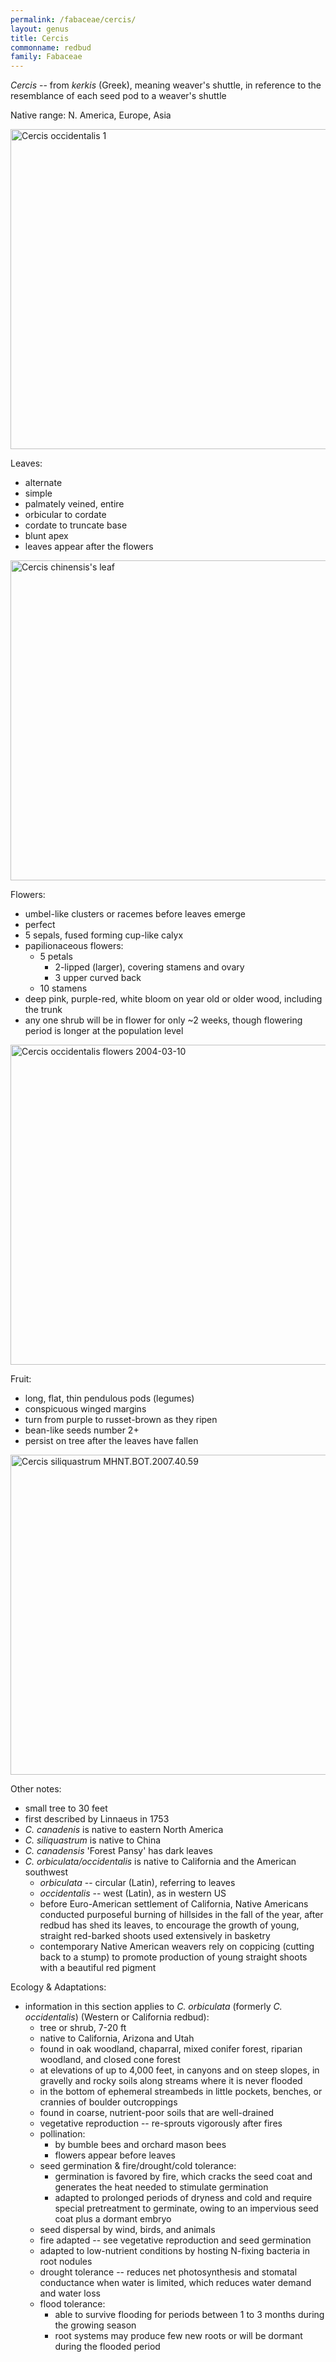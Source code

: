 ```yaml
---
permalink: /fabaceae/cercis/
layout: genus
title: Cercis
commonname: redbud
family: Fabaceae
---
```


*Cercis* -- from *kerkis* (Greek), meaning weaver's shuttle, in reference to the resemblance of each seed pod to a weaver's shuttle

Native range: N. America, Europe, Asia

<a title="Stan Shebs / CC BY-SA (https://creativecommons.org/licenses/by-sa/3.0)" href="https://commons.wikimedia.org/wiki/File:Cercis_occidentalis_1.jpg"><img width="512" alt="Cercis occidentalis 1" src="https://upload.wikimedia.org/wikipedia/commons/thumb/e/e8/Cercis_occidentalis_1.jpg/512px-Cercis_occidentalis_1.jpg"></a>

Leaves:
  - alternate
  - simple
  - palmately veined, entire
  - orbicular to cordate
  - cordate to truncate base
  - blunt apex
  - leaves appear after the flowers

<a title="Dalgial / CC BY-SA (https://creativecommons.org/licenses/by-sa/3.0)" href="https://commons.wikimedia.org/wiki/File:Cercis_chinensis%27s_leaf.JPG"><img width="512" alt="Cercis chinensis&#039;s leaf" src="https://upload.wikimedia.org/wikipedia/commons/thumb/4/40/Cercis_chinensis%27s_leaf.JPG/512px-Cercis_chinensis%27s_leaf.JPG"></a>

Flowers:
  - umbel-like clusters or racemes before leaves emerge
  - perfect
  - 5 sepals, fused forming cup-like calyx
  - papilionaceous flowers:
    - 5 petals
      - 2-lipped (larger), covering stamens and ovary
      - 3 upper curved back
    - 10 stamens
  - deep pink, purple-red, white bloom on year old or older wood, including the trunk
  - any one shrub will be in flower for only ~2 weeks, though flowering period is longer at the population level

<a title="No machine-readable author provided. Curtis Clark assumed (based on copyright claims). / CC BY-SA (https://creativecommons.org/licenses/by-sa/2.5)" href="https://commons.wikimedia.org/wiki/File:Cercis_occidentalis_flowers_2004-03-10.jpg"><img width="512" alt="Cercis occidentalis flowers 2004-03-10" src="https://upload.wikimedia.org/wikipedia/commons/thumb/3/38/Cercis_occidentalis_flowers_2004-03-10.jpg/512px-Cercis_occidentalis_flowers_2004-03-10.jpg"></a>

Fruit:
  - long, flat, thin pendulous pods (legumes)
  - conspicuous winged margins
  - turn from purple to russet-brown as they ripen
  - bean-like seeds number 2+
  - persist on tree after the leaves have fallen

<a title="Muséum de Toulouse
 / CC BY-SA (https://creativecommons.org/licenses/by-sa/3.0)" href="https://commons.wikimedia.org/wiki/File:Cercis_siliquastrum_MHNT.BOT.2007.40.59.jpg"><img width="512" alt="Cercis siliquastrum MHNT.BOT.2007.40.59" src="https://upload.wikimedia.org/wikipedia/commons/thumb/2/2a/Cercis_siliquastrum_MHNT.BOT.2007.40.59.jpg/512px-Cercis_siliquastrum_MHNT.BOT.2007.40.59.jpg"></a>

Other notes:
  - small tree to 30 feet
  - first described by Linnaeus in 1753
  - *C. canadenis* is native to eastern North America
  - *C. siliquastrum* is native to China
  - *C. canadensis* 'Forest Pansy' has dark leaves
  - *C. orbiculata/occidentalis* is native to California and the American southwest
    - *orbiculata* -- circular (Latin), referring to leaves
    - *occidentalis* -- west (Latin), as in western US
    - before Euro-American settlement of California, Native Americans conducted purposeful burning of hillsides in the fall of the year, after redbud has shed its leaves, to encourage the growth of young, straight red-barked shoots used extensively in basketry
    - contemporary Native American weavers rely on coppicing (cutting back to a stump) to promote production of young straight shoots with a beautiful red pigment

Ecology & Adaptations:
  - information in this section applies to *C. orbiculata* (formerly *C. occidentalis*) (Western or California redbud):
    - tree or shrub, 7-20 ft
    - native to California, Arizona and Utah
    - found in oak woodland, chaparral, mixed conifer forest, riparian woodland, and closed cone forest
    - at elevations of up to 4,000 feet, in canyons and on steep slopes, in gravelly and rocky soils along streams where it is never flooded
    - in the bottom of ephemeral streambeds in little pockets, benches, or crannies of boulder outcroppings
    - found in coarse, nutrient-poor soils that are well-drained
    - vegetative reproduction -- re-sprouts vigorously after fires
    - pollination:
      - by bumble bees and orchard mason bees
      - flowers appear before leaves
    - seed germination & fire/drought/cold tolerance:
      - germination is favored by fire, which cracks the seed coat and generates the heat needed to stimulate germination
      - adapted to prolonged periods of dryness and cold and require special pretreatment to germinate, owing to an impervious seed coat plus a dormant embryo
    - seed dispersal by wind, birds, and animals
    - fire adapted -- see vegetative reproduction and seed germination
    - adapted to low-nutrient conditions by hosting N-fixing bacteria in root nodules
    - drought tolerance -- reduces net photosynthesis and stomatal conductance when water is limited, which reduces water demand and water loss
    - flood tolerance:
      - able to survive flooding for periods between 1 to 3 months during the growing season
      - root systems may produce few new roots or will be dormant during the flooded period
